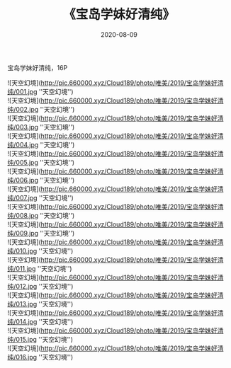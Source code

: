 ﻿---
layout: post
title:  《宝岛学妹好清纯》
date:   2020-08-09
img: http://pic.660000.xyz/Cloud189/photo/唯美/2019/宝岛学妹好清纯/000.jpg
categories: [美女, 清纯, 唯美]
---

宝岛学妹好清纯，16P



![天空幻境](http://pic.660000.xyz/Cloud189/photo/唯美/2019/宝岛学妹好清纯/001.jpg ''天空幻境'') <br>
![天空幻境](http://pic.660000.xyz/Cloud189/photo/唯美/2019/宝岛学妹好清纯/002.jpg ''天空幻境'') <br>
![天空幻境](http://pic.660000.xyz/Cloud189/photo/唯美/2019/宝岛学妹好清纯/003.jpg ''天空幻境'') <br>
![天空幻境](http://pic.660000.xyz/Cloud189/photo/唯美/2019/宝岛学妹好清纯/004.jpg ''天空幻境'') <br>
![天空幻境](http://pic.660000.xyz/Cloud189/photo/唯美/2019/宝岛学妹好清纯/005.jpg ''天空幻境'') <br>
![天空幻境](http://pic.660000.xyz/Cloud189/photo/唯美/2019/宝岛学妹好清纯/006.jpg ''天空幻境'') <br>
![天空幻境](http://pic.660000.xyz/Cloud189/photo/唯美/2019/宝岛学妹好清纯/007.jpg ''天空幻境'') <br>
![天空幻境](http://pic.660000.xyz/Cloud189/photo/唯美/2019/宝岛学妹好清纯/008.jpg ''天空幻境'') <br>
![天空幻境](http://pic.660000.xyz/Cloud189/photo/唯美/2019/宝岛学妹好清纯/009.jpg ''天空幻境'') <br>
![天空幻境](http://pic.660000.xyz/Cloud189/photo/唯美/2019/宝岛学妹好清纯/010.jpg ''天空幻境'') <br>
![天空幻境](http://pic.660000.xyz/Cloud189/photo/唯美/2019/宝岛学妹好清纯/011.jpg ''天空幻境'') <br>
![天空幻境](http://pic.660000.xyz/Cloud189/photo/唯美/2019/宝岛学妹好清纯/012.jpg ''天空幻境'') <br>
![天空幻境](http://pic.660000.xyz/Cloud189/photo/唯美/2019/宝岛学妹好清纯/013.jpg ''天空幻境'') <br>
![天空幻境](http://pic.660000.xyz/Cloud189/photo/唯美/2019/宝岛学妹好清纯/014.jpg ''天空幻境'') <br>
![天空幻境](http://pic.660000.xyz/Cloud189/photo/唯美/2019/宝岛学妹好清纯/015.jpg ''天空幻境'') <br>
![天空幻境](http://pic.660000.xyz/Cloud189/photo/唯美/2019/宝岛学妹好清纯/016.jpg ''天空幻境'') <br>